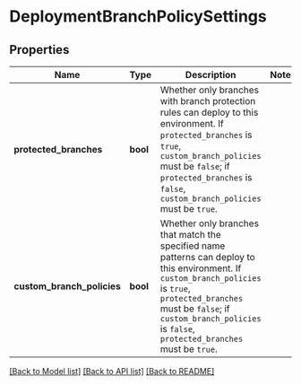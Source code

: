 # DeploymentBranchPolicySettings

## Properties

Name | Type | Description | Notes
------------ | ------------- | ------------- | -------------
**protected_branches** | **bool** | Whether only branches with branch protection rules can deploy to this environment. If `protected_branches` is `true`, `custom_branch_policies` must be `false`; if `protected_branches` is `false`, `custom_branch_policies` must be `true`. | 
**custom_branch_policies** | **bool** | Whether only branches that match the specified name patterns can deploy to this environment.  If `custom_branch_policies` is `true`, `protected_branches` must be `false`; if `custom_branch_policies` is `false`, `protected_branches` must be `true`. | 

[[Back to Model list]](../README.md#documentation-for-models) [[Back to API list]](../README.md#documentation-for-api-endpoints) [[Back to README]](../README.md)


